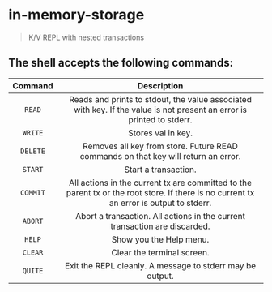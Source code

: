 # in-memory-storage

> K/V REPL with nested transactions


## The shell accepts the following commands:

|   Command  |                                                             Description                                                                |
|:----------:|:--------------------------------------------------------------------------------------------------------------------------------------:|
|   `READ`   | Reads and prints to stdout, the value associated with key. If the value is not present an error is printed to stderr.                  |
|   `WRITE`  | Stores val in key.                                                                                                                     |
|   `DELETE` | Removes all key from store. Future READ commands on that key will return an error.                                                     |
|   `START`  | Start a transaction.                                                                                                                   |
|   `COMMIT` | All actions in the current tx are committed to the parent tx or the root store. If there is no current tx an error is output to stderr.|
|   `ABORT`  | Abort a transaction. All actions in the current transaction are discarded.                                                             |
|   `HELP`   | Show you the Help menu.                                                                                                                |
|   `CLEAR`  | Clear the terminal screen.                                                                                                             |
|   `QUITE`  | Exit the REPL cleanly. A message to stderr may be output.                                                                              |
